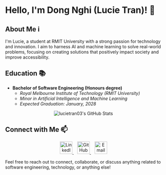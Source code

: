 # Hello, I'm Dong Nghi (Lucie Tran)! 👋

## About Me ℹ️

I'm Lucie, a student at RMIT University with a strong passion for technology and innovation. I aim to harness AI and machine learning to solve real-world problems, focusing on creating solutions that positively impact society and improve accessibility.

## Education 📚

- **Bachelor of Software Engineering (Honours degree)**
  - _Royal Melbourne Institute of Technology (RMIT University)_
  - _Minor in Artificial Intelligence and Machine Learning_
  - _Expected Graduation: January, 2028_

<!-- ## Projects 🛠️

Here are some of the projects I've worked on:

- **[SkyNext](https://github.com/KCBF/NASA_skynext)**

  - Role: Product Designer & Software Engineer
  - Description: Interactive Orrery Solar System with storytelling from The Little Prince
  - Technologies Used:
    <p align="center">
      <a href="https://skillicons.dev">
        <img src="https://skillicons.dev/icons?i=c#" />
      </a>
    </p>
    

## Machine Learning 🤖

- **[Kaggle Housing Price Prediction Competition](https://github.com/vutrongnhannguyen/HousePredictionSystem)** [Mar 2025]
  - Description: EDA and Model Development Practice for Kaggle competition - **Top 2.86%**
  - Technologies Used: Python

## Others 👩🏻‍🎓

- **[BuZzNet - Social Media Platform](https://github.com/lluciiiia/COSC2769_Full_Stack_Development_Group_Assignment.git)** [Sep 2024]
  - Description: COSC2769 Full Stack Development - Group Assignment
  - Technologies Used: Vite React, Redux, Typescript, Node.js, MongoDB


## Skills 💻

<p align="center">
  <a href="https://skillicons.dev">
    <img src="https://skillicons.dev/icons?i=git,gitlab,vscode,docker,c,cpp,java,python,javascript,typescript,html,css,react,nodejs,expressjs,nextjs,mysql,mongodb,postgresql,rabbitmq,firebase,bash,linux,aws,googlecloud,spring,ai,supabase" />
  </a>
</p> -->
<div align="center"><img src="https://github-readme-stats.vercel.app/api?username=lucietran03" alt="lucietran03's GitHub Stats" /></div>

## Connect with Me 📫

<p align="center">
    <a href="https://www.linkedin.com/in/dong-nghi/" target="_blank">
        <img src="https://skillicons.dev/icons?i=linkedin" width="40px" alt="LinkedIn" />
    </a>
    &nbsp;&nbsp;
    <a href="https://github.com/lucietran03" target="_blank">
        <img src="https://skillicons.dev/icons?i=github" width="40px" alt="GitHub" />
    </a>
    &nbsp;&nbsp;
    <a href="mailto:trandongnghi05@gmail.com" target="_blank">
        <img src="https://img.icons8.com/fluency/48/000000/email.png" width="40px" alt="Email" />
    </a>
</p>

Feel free to reach out to connect, collaborate, or discuss anything related to software engineering, technology, or anything else!

